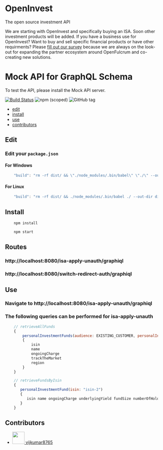 # OpenInvest

The open source investment API

We are starting with OpenInvest and specifically buying an ISA. Soon other investment products will be added. If you have a business use for OpenInvest? Want to buy and sell specific financial products or have other requirments? Please [fill out our survey](http://survey.openfulcrum.com) because we are always on the look-out for expanding the partner ecosystem around OpenFulcrum and co-creating new solutions.

# Mock API for GraphQL Schema
To test the API, please install the Mock API server.

[![Build Status](https://travis-ci.org/2fd/graphdoc.svg?branch=master)](https://travis-ci.org/2fd/graphdoc)
![npm (scoped)](https://img.shields.io/npm/v/@2fd/graphdoc.svg?style=flat-square)
![GitHub tag](https://img.shields.io/github/tag/2fd/graphdoc.svg?style=flat-square)

* [edit](#edit)
* [install](#install)
* [use](#use)
* [contributors](#contributors)

## Edit

### Edit your `package.json`

#### For Windows

```javascript
    "build": "rm -rf dist/ && \"./node_modules/.bin/babel\" \"./\" --out-dir dist/ --ignore \"./node_modules,./.babelrc,./package.json,./npm-debug.log\" --copy-files",
```

#### For Linux

```javascript
    "build": "rm -rf dist/ && ./node_modules/.bin/babel ./ --out-dir dist/ --ignore ./node_modules,./.babelrc,./package.json,./npm-debug.log --copy-files",
```

## Install

```bash
    npm install
```

```bash
    npm start
```

## Routes

### http://localhost:8080/isa-apply-unauth/graphiql
### http://localhost:8080/switch-redirect-auth/graphiql

## Use

### Navigate to http://localhost:8080/isa-apply-unauth/graphiql
### The following queries can be performed for isa-apply-unauth

```javascript
	// retrieveAllFunds
	{
		personalInvestmentFunds(audience: EXISTING_CUSTOMER, personalInvestmentOrderWrapper: STOCKS_AND_SHARES_ISA) 
		{
			isin
			name
			ongoingCharge
			trackTheMarket
			region
		}
	}
```

```javascript
	// retrieveFundsByIsin
	{
	   personalInvestmentFund(isin: "isin-2") 
	   {
		  isin name ongoingCharge underlyingYield fundSize numberOfHoldings fundFactsheetURL kiidURL assetType managementStyle region unitType
	   }
	}
```

## Contributors

- [<img src="https://avatars1.githubusercontent.com/u/2903325?v=4" width="40"> vijkumar8765](https://github.com/vijkumar8765)
